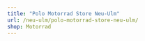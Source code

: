 ```yaml
---
title: "Polo Motorrad Store Neu-Ulm"
url: /neu-ulm/polo-motorrad-store-neu-ulm/
shop: Motorrad
---
```


